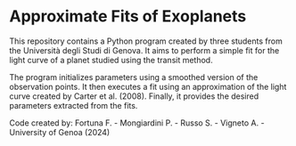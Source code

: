 # Approximate Fits of Exoplanets

This repository contains a Python program created by three students from the Università degli Studi di Genova. It aims to perform a simple fit for the light curve of a planet studied using the transit method.

The program initializes parameters using a smoothed version of the observation points. It then executes a fit using an approximation of the light curve created by Carter et al. (2008). Finally, it provides the desired parameters extracted from the fits.

Code created by:
Fortuna F. - 
Mongiardini P. -
Russo S. -
Vigneto A. - 
University of Genoa (2024)
